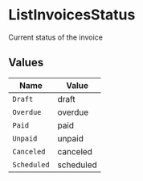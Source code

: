 # ListInvoicesStatus

Current status of the invoice


## Values

| Name        | Value       |
| ----------- | ----------- |
| `Draft`     | draft       |
| `Overdue`   | overdue     |
| `Paid`      | paid        |
| `Unpaid`    | unpaid      |
| `Canceled`  | canceled    |
| `Scheduled` | scheduled   |